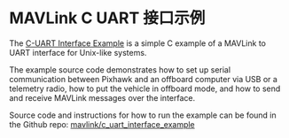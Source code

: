 # MAVLink C UART 接口示例

The [C-UART Interface Example](https://github.com/mavlink/c_uart_interface_example) is a simple C example of a MAVLink to UART interface for Unix-like systems.

The example source code demonstrates how to set up serial communication between Pixhawk and an offboard computer via USB or a telemetry radio, how to put the vehicle in offboard mode, and how to send and receive MAVLink messages over the interface.

Source code and instructions for how to run the example can be found in the Github repo: [mavlink/c_uart_interface_example](https://github.com/mavlink/c_uart_interface_example)
